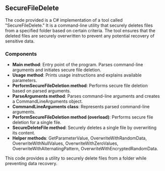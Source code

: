 ## SecureFileDelete

The code provided is a C# implementation of a tool called "SecureFileDelete." It is a command-line utility that securely deletes files from a specified folder based on certain criteria. The tool ensures that the deleted files are securely overwritten to prevent any potential recovery of sensitive data.

### Components

- **Main method**: Entry point of the program. Parses command-line arguments and initiates secure file deletion.
- **Usage method**: Prints usage instructions and explains available parameters.
- **PerformSecureFileDeletion method**: Performs secure file deletion based on parsed arguments.
- **ParseArguments method**: Parses command-line arguments and creates a CommandLineArguments object.
- **CommandLineArguments class**: Represents parsed command-line arguments.
- **PerformSecureFileDeletion method (overload)**: Performs secure file deletion for a single file.
- **SecureDeleteFile method**: Securely deletes a single file by overwriting its content.
- **Helper methods**: GetParameterValue, OverwriteWithRandomData, OverwriteWithNullValues, OverwriteWithZeroValues, OverwriteWithAlternatingPattern, OverwriteWithEncryptedRandomData.

This code provides a utility to securely delete files from a folder while preventing data recovery.
